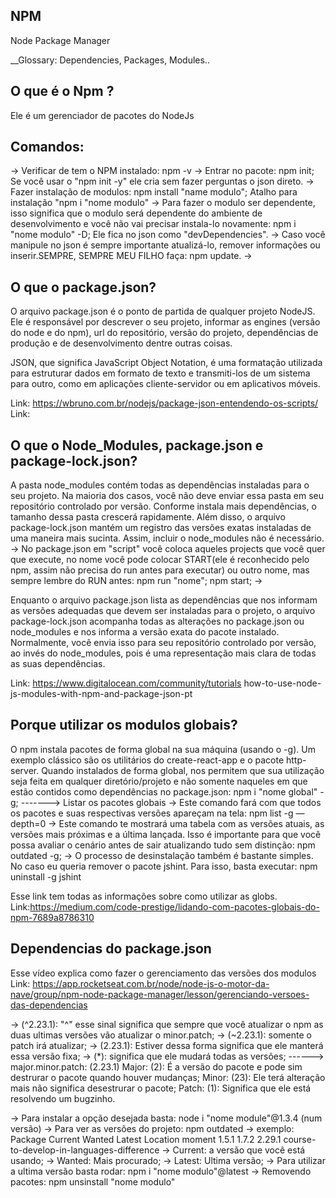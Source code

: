 ## NPM
Node Package Manager 

__Glossary: Dependencies, Packages, Modules..

## O que é o Npm ?
Ele é um gerenciador de pacotes do NodeJs 

## Comandos: 
-> Verificar de tem o NPM instalado: npm -v 
-> Entrar no pacote: npm init; Se você usar o "npm init -y" ele cria sem fazer perguntas o json direto.
-> Fazer instalação de modulos: npm install "name modulo"; Atalho para instalação "npm i "nome modulo"
-> Para fazer o modulo ser dependente, isso significa que o modulo será dependente do ambiente de desenvolvimento e você não vai precisar instala-lo novamente: npm i "nome modulo" -D; Ele fica no json como "devDependencies". 
-> Caso você manipule no json é sempre importante atualizá-lo, remover informações ou inserir.SEMPRE, SEMPRE MEU FILHO faça: npm update. 
->

## O que o package.json?
O arquivo package.json é o ponto de partida de qualquer projeto NodeJS. Ele é responsável por descrever o seu projeto, informar as engines (versão do node e do npm), url do repositório, versão do projeto, dependências de produção e de desenvolvimento dentre outras coisas.

JSON, que significa JavaScript Object Notation, é uma formatação utilizada para estruturar dados em formato de texto e transmiti-los de um sistema para outro, como em aplicações cliente-servidor ou em aplicativos móveis.

Link: https://wbruno.com.br/nodejs/package-json-entendendo-os-scripts/
Link: 

## O que o Node_Modules, package.json e package-lock.json?
A pasta node_modules contém todas as dependências instaladas para o seu projeto. Na maioria dos casos, você não deve enviar essa pasta em seu repositório controlado por versão. Conforme instala mais dependências, o tamanho dessa pasta crescerá rapidamente. Além disso, o arquivo package-lock.json mantém um registro das versões exatas instaladas de uma maneira mais sucinta. Assim, incluir o node_modules não é necessário.
-> No package.json em "script" você coloca aqueles projects que você quer que execute, no nome você pode colocar START(ele é reconhecido pelo npm, assim não precisa do run antes para executar) ou outro nome, mas sempre lembre do RUN antes: npm run "nome"; npm start;
->

Enquanto o arquivo package.json lista as dependências que nos informam as versões adequadas que devem ser instaladas para o projeto, o arquivo package-lock.json acompanha todas as alterações no package.json ou node_modules e nos informa a versão exata do pacote instalado. Normalmente, você envia isso para seu repositório controlado por versão, ao invés do node_modules, pois é uma representação mais clara de todas as suas dependências.

Link: https://www.digitalocean.com/community/tutorials how-to-use-node-js-modules-with-npm-and-package-json-pt

## Porque utilizar os modulos globais?
 O npm instala pacotes de forma global na sua máquina (usando o -g). Um exemplo clássico são os utilitários do create-react-app e o pacote http-server. Quando instalados de forma global, nos permitem que sua utilização seja feita em qualquer diretório/projeto e não somente naqueles em que estão contidos como dependências no package.json: npm i "nome global" -g; 
 -------> Listar os pacotes globais
 -> Este comando fará com que todos os pacotes e suas respectivas versões apareçam na tela: npm list -g — depth=0
-> Este comando te mostrará uma tabela com as versões atuais, as versões mais próximas e a última lançada. Isso é importante para que você possa avaliar o cenário antes de sair atualizando tudo sem distinção: npm outdated -g;
-> O processo de desinstalação também é bastante simples. No caso eu queria remover o pacote jshint. Para isso, basta executar: npm uninstall -g jshint

Esse link tem todas as informações sobre como utilizar as globs. 
Link:https://medium.com/code-prestige/lidando-com-pacotes-globais-do-npm-7689a8786310

## Dependencias do package.json
Esse vídeo explica como fazer o gerenciamento das versões dos modulos
Link: https://app.rocketseat.com.br/node/node-js-o-motor-da-nave/group/npm-node-package-manager/lesson/gerenciando-versoes-das-dependencias

-> (^2.23.1): "^" esse sinal significa que sempre que você atualizar o npm as duas ultimas versões vão atualizar o minor.patch;
-> (~2.23.1): somente o patch irá atualizar; 
-> (2.23.1): Estiver dessa forma significa que ele manterá essa versão fixa;
-> (*): significa que ele mudará todas as versões;
------> major.minor.patch: (2.23.1)
        Major: (2):  É a versão do pacote e pode sim destrurar o pacote quando houver mudanças;
        Minor: (23): Ele terá alteração mais não significa desestrurar o pacote;
        Patch: (1):  Significa que ele está resolvendo um bugzinho.

-> Para instalar a opção desejada basta: node i "nome module"@1.3.4 (num versão)
-> Para ver as versões do projeto: npm outdated
    -> exemplo: 
                Package  Current  Wanted  Latest  Location
                moment     1.5.1   1.7.2  2.29.1  course-to-develop-in-languages-difference
                -> Current: a versão que você está usando; 
                -> Wanted: Mais procurado; 
                -> Latest: Ultima versão; 
-> Para utilizar a ultima versão basta rodar: npm i "nome modulo"@latest
-> Removendo pacotes: npm unsinstall "nome modulo" 